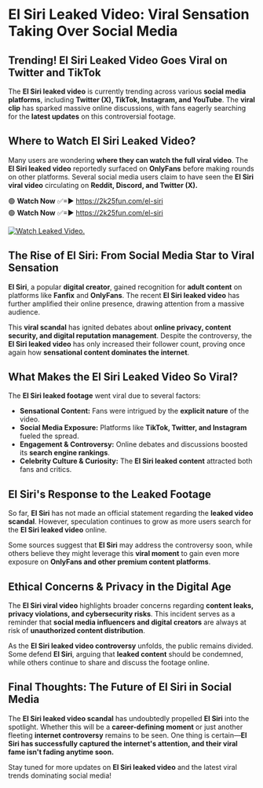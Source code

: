 # El Siri Leaked Video: Viral Sensation Taking Over Social Media

## **Trending! El Siri Leaked Video Goes Viral on Twitter and TikTok**
The **El Siri leaked video** is currently trending across various **social media platforms**, including **Twitter (X), TikTok, Instagram, and YouTube**. The **viral clip** has sparked massive online discussions, with fans eagerly searching for the **latest updates** on this controversial footage.

## **Where to Watch El Siri Leaked Video?**
Many users are wondering **where they can watch the full viral video**. The **El Siri leaked video** reportedly surfaced on **OnlyFans** before making rounds on other platforms. Several social media users claim to have seen the **El Siri viral video** circulating on **Reddit, Discord, and Twitter (X).**

🟢 **Watch Now** ✅=► https://2k25fun.com/el-siri  
🟢 **Watch Now** ✅=► https://2k25fun.com/el-siri  

[![Watch Leaked Video.](https://miro.medium.com/v2/resize:fit:828/format:webp/1*cilzJN44JGOrTw9NJCrNHA.gif "Watch Leaked Video")](https://2k25fun.com/el-siri)

## **The Rise of El Siri: From Social Media Star to Viral Sensation**
**El Siri**, a popular **digital creator**, gained recognition for **adult content** on platforms like **Fanfix** and **OnlyFans**. The recent **El Siri leaked video** has further amplified their online presence, drawing attention from a massive audience.

This **viral scandal** has ignited debates about **online privacy, content security, and digital reputation management**. Despite the controversy, the **El Siri leaked video** has only increased their follower count, proving once again how **sensational content dominates the internet**.

## **What Makes the El Siri Leaked Video So Viral?**
The **El Siri leaked footage** went viral due to several factors:
- **Sensational Content:** Fans were intrigued by the **explicit nature** of the video.
- **Social Media Exposure:** Platforms like **TikTok, Twitter, and Instagram** fueled the spread.
- **Engagement & Controversy:** Online debates and discussions boosted its **search engine rankings**.
- **Celebrity Culture & Curiosity:** The **El Siri leaked content** attracted both fans and critics.

## **El Siri's Response to the Leaked Footage**
So far, **El Siri** has not made an official statement regarding the **leaked video scandal**. However, speculation continues to grow as more users search for the **El Siri leaked video** online.

Some sources suggest that **El Siri** may address the controversy soon, while others believe they might leverage this **viral moment** to gain even more exposure on **OnlyFans and other premium content platforms**.

## **Ethical Concerns & Privacy in the Digital Age**
The **El Siri viral video** highlights broader concerns regarding **content leaks, privacy violations, and cybersecurity risks**. This incident serves as a reminder that **social media influencers and digital creators** are always at risk of **unauthorized content distribution**.

As the **El Siri leaked video controversy** unfolds, the public remains divided. Some defend **El Siri**, arguing that **leaked content** should be condemned, while others continue to share and discuss the footage online.

## **Final Thoughts: The Future of El Siri in Social Media**
The **El Siri leaked video scandal** has undoubtedly propelled **El Siri** into the spotlight. Whether this will be a **career-defining moment** or just another fleeting **internet controversy** remains to be seen. One thing is certain—**El Siri has successfully captured the internet's attention, and their viral fame isn't fading anytime soon.**

Stay tuned for more updates on **El Siri leaked video** and the latest viral trends dominating social media!